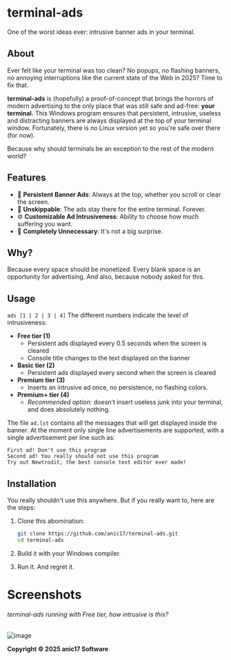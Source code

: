 # terminal-ads  
One of the worst ideas ever: intrusive banner ads in your terminal.

## About  
Ever felt like your terminal was too clean? No popups, no flashing banners, no annoying interruptions like the current state of the Web in 2025? Time to fix that.  

**terminal-ads** is (hopefully) a proof-of-concept that brings the horrors of modern advertising to the only place that was still safe and ad-free: **your terminal.** This Windows program ensures that persistent, intrusive, useless and distracting banners are always displayed at the top of your terminal window. Fortunately, there is no Linux version yet so you're safe over there (for now).

Because why should terminals be an exception to the rest of the modern world?  

## Features  
- 📌 **Persistent Banner Ads**: Always at the top, whether you scroll or clear the screen.  
- 🚫 **Unskippable**: The ads stay there for the entire terminal. Forever.
- ⚙️ **Customizable Ad Intrusiveness**: Ability to choose how much suffering you want.
- 🤡 **Completely Unnecessary**: It's not a big surprise.  

## Why?  
Because every space should be monetized. Every blank space is an opportunity for advertising. And also, because nobody asked for this.  

## Usage

`ads [1 | 2 | 3 | 4]`
The different numbers indicate the level of intrusiveness:
- **Free tier (1)**
  - Persistent ads displayed every 0.5 seconds when the screen is cleared
  - Console title changes to the text displayed on the banner
- **Basic tier (2)**
  - Persistent ads displayed every second when the screen is cleared
- **Premium tier (3)**
  - Inserts an intrusive ad once, no persistence, no flashing colors.
- **Premium+ tier (4)**
  - _Recommended option:_ doesn't insert useless junk into your terminal, and does absolutely nothing.

The file `ad.lst` contains all the messages that will get displayed inside the banner. At the moment only single line advertisements are supported, with a single advertisement per line such as:
```
First ad! Don't use this program
Second ad! You really should not use this program
Try out Newtrodit, the best console text editor ever made!
```

## Installation

You really shouldn't use this anywhere. But if you really want to, here are the steps:

1. Clone this abomination:  
   ```sh
   git clone https://github.com/anic17/terminal-ads.git  
   cd terminal-ads
   ```
2. Build it with your Windows compiler.

3. Run it. And regret it.

# Screenshots
###### terminal-ads running with Free tier, how intrusive is this?
![image](https://github.com/user-attachments/assets/82bc28ae-14d2-490f-9648-1c0fd498efe8)



**Copyright &copy; 2025 anic17 Software**
